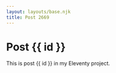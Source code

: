 ```yaml
---
layout: layouts/base.njk
title: Post 2669
---
```


# Post {{ id }}

This is post {{ id }} in my Eleventy project.
